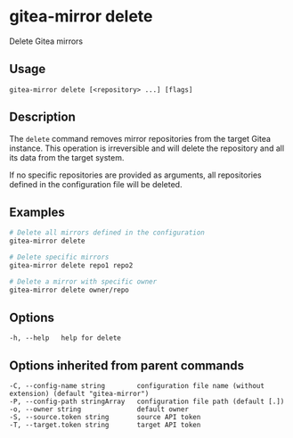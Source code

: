 # gitea-mirror delete

Delete Gitea mirrors

## Usage

```
gitea-mirror delete [<repository> ...] [flags]
```

## Description

The `delete` command removes mirror repositories from the target Gitea instance. This operation is irreversible and will delete the repository and all its data from the target system.

If no specific repositories are provided as arguments, all repositories defined in the configuration file will be deleted.

## Examples

```bash
# Delete all mirrors defined in the configuration
gitea-mirror delete

# Delete specific mirrors
gitea-mirror delete repo1 repo2

# Delete a mirror with specific owner
gitea-mirror delete owner/repo
```

## Options

```
-h, --help   help for delete
```

## Options inherited from parent commands

```
-C, --config-name string        configuration file name (without extension) (default "gitea-mirror")
-P, --config-path stringArray   configuration file path (default [.])
-o, --owner string              default owner
-S, --source.token string       source API token
-T, --target.token string       target API token
```
